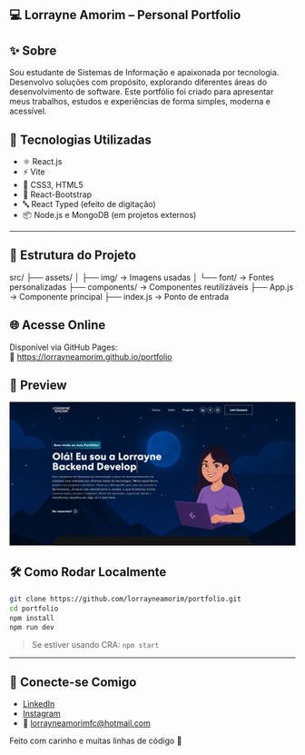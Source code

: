 ## 💻 Lorrayne Amorim – Personal Portfolio

## ✨ Sobre

Sou estudante de Sistemas de Informação e apaixonada por tecnologia. Desenvolvo soluções com propósito, explorando diferentes áreas do desenvolvimento de software. Este portfólio foi criado para apresentar meus trabalhos, estudos e experiências de forma simples, moderna e acessível.

## 🚀 Tecnologias Utilizadas

- ⚛️ React.js
- ⚡ Vite
- 🎨 CSS3, HTML5
- 💅 React-Bootstrap
- 🔤 React Typed (efeito de digitação)
- 📦 Node.js e MongoDB (em projetos externos)

---
## 📂 Estrutura do Projeto

src/
├── assets/
│   ├── img/         → Imagens usadas
│   └── font/        → Fontes personalizadas
├── components/      → Componentes reutilizáveis
├── App.js           → Componente principal
├── index.js         → Ponto de entrada

## 🌐 Acesse Online

Disponível via GitHub Pages:  
🔗 https://lorrayneamorim.github.io/portfolio

## 📸 Preview

![alt text](image.png)

## 🛠️ Como Rodar Localmente

```bash
git clone https://github.com/lorrayneamorim/portfolio.git
cd portfolio
npm install
npm run dev
```

> Se estiver usando CRA: `npm start`

---

## 🤝 Conecte-se Comigo

- [LinkedIn](https://linkedin.com/in/lorrayne-amorim-fernandes-da-cunha-2b9606220)
- [Instagram](https://instagram.com/lorrayneamoriim)
- 📧 lorrayneamorimfc@hotmail.com


Feito com carinho e muitas linhas de código 💚
